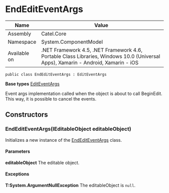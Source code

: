 

# EndEditEventArgs

Name|Value
---|---
Assembly|Catel.Core
Namespace|System.ComponentModel
Available on|.NET Framework 4.5, .NET Framework 4.6, Portable Class Libraries, Windows 10.0 (Universal Apps), Xamarin - Android, Xamarin - iOS

```
public class EndEditEventArgs : EditEventArgs
```

**Base types**
[EditEventArgs](/Catel.Core\System\ComponentModel\EditEventArgs.md)


Event args implementation called when the object is about to call BeginEdit. This way,
    it is possible to cancel the events.



## Constructors

### EndEditEventArgs(IEditableObject editableObject)

Initializes a new instance of the [EndEditEventArgs](#) class.

#### Parameters

**editableObject**
The editable object.

#### Exceptions

**T:System.ArgumentNullException**
The editableObject is ```null```.



